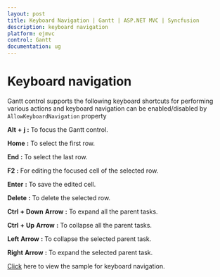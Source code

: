 ```yaml
---
layout: post
title: Keyboard Navigation | Gantt | ASP.NET MVC | Syncfusion
description: keyboard navigation
platform: ejmvc
control: Gantt
documentation: ug
---
```

# Keyboard navigation

Gantt control supports the following keyboard shortcuts for performing various actions and keyboard navigation can be enabled/disabled by `AllowKeyboardNavigation` property

**Alt** **+** **j** **:** To focus the Gantt control.

**Home** **:** To select the first row.

**End** **:** To select the last row.

**F2** **:** For editing the focused cell of the selected row.

**Enter** **:** To save the edited cell.

**Delete** **:** To delete the selected row.

**Ctrl** **+** **Down** **Arrow** **:** To expand all the parent tasks.

**Ctrl** **+** **Up** **Arrow** **:** To collapse all the parent tasks.

**Left** **Arrow** **:** To collapse the selected parent task.

**Right** **Arrow** **:** To expand the selected parent task.

[Click](https://mvc.syncfusion.com/demos/web/gantt/ganttkeynavigation) here to view the sample for keyboard navigation.